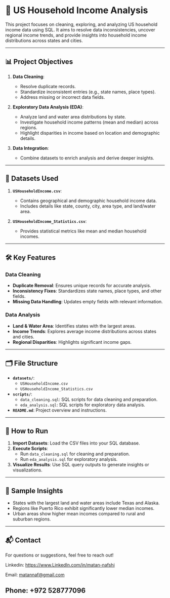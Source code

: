# 🏡 US Household Income Analysis

This project focuses on cleaning, exploring, and analyzing US household income data using SQL. It aims to resolve data inconsistencies, uncover regional income trends, and provide insights into household income distributions across states and cities.

---

## 📊 Project Objectives

1. **Data Cleaning**:
   - Resolve duplicate records.
   - Standardize inconsistent entries (e.g., state names, place types).
   - Address missing or incorrect data fields.

2. **Exploratory Data Analysis (EDA)**:
   - Analyze land and water area distributions by state.
   - Investigate household income patterns (mean and median) across regions.
   - Highlight disparities in income based on location and demographic details.

3. **Data Integration**:
   - Combine datasets to enrich analysis and derive deeper insights.

---

## 📁 Datasets Used

1. **`USHouseholdIncome.csv`**:
   - Contains geographical and demographic household income data.
   - Includes details like state, county, city, area type, and land/water area.

2. **`USHouseholdIncome_Statistics.csv`**:
   - Provides statistical metrics like mean and median household incomes.

---

## 🛠️ Key Features

### Data Cleaning
- **Duplicate Removal**: Ensures unique records for accurate analysis.
- **Inconsistency Fixes**: Standardizes state names, place types, and other fields.
- **Missing Data Handling**: Updates empty fields with relevant information.

### Data Analysis
- **Land & Water Area**: Identifies states with the largest areas.
- **Income Trends**: Explores average income distributions across states and cities.
- **Regional Disparities**: Highlights significant income gaps.

---

## 🗂️ File Structure

- **`datasets/`**:
  - `USHouseholdIncome.csv`
  - `USHouseholdIncome_Statistics.csv`
- **`scripts/`**:
  - `data_cleaning.sql`: SQL scripts for data cleaning and preparation.
  - `eda_analysis.sql`: SQL scripts for exploratory data analysis.
- **`README.md`**: Project overview and instructions.

---

## 🚀 How to Run

1. **Import Datasets**: Load the CSV files into your SQL database.
2. **Execute Scripts**:
   - Run `data_cleaning.sql` for cleaning and preparation.
   - Run `eda_analysis.sql` for exploratory analysis.
3. **Visualize Results**: Use SQL query outputs to generate insights or visualizations.

---

## 📝 Sample Insights

- States with the largest land and water areas include Texas and Alaska.
- Regions like Puerto Rico exhibit significantly lower median incomes.
- Urban areas show higher mean incomes compared to rural and suburban regions.

---

## 📬 Contact

For questions or suggestions, feel free to reach out!

Linkedin: https://www.LinkedIn.com/in/matan-nafshi

Email: matannaf@gmail.com

Phone: +972 528777096
---
